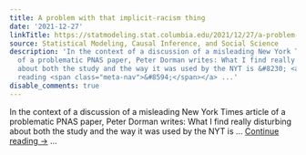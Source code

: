 ```yaml
---
title: A problem with that implicit-racism thing
date: '2021-12-27'
linkTitle: https://statmodeling.stat.columbia.edu/2021/12/27/a-problem-with-that-implicit-racism-thing/
source: Statistical Modeling, Causal Inference, and Social Science
description: 'In the context of a discussion of a misleading New York Times article
  of a problematic PNAS paper, Peter Dorman writes: What I find really disturbing
  about both the study and the way it was used by the NYT is &#8230; <a href="https://statmodeling.stat.columbia.edu/2021/12/27/a-problem-with-that-implicit-racism-thing/">Continue
  reading <span class="meta-nav">&#8594;</span></a> ...'
disable_comments: true
---
```

In the context of a discussion of a misleading New York Times article of a problematic PNAS paper, Peter Dorman writes: What I find really disturbing about both the study and the way it was used by the NYT is &#8230; <a href="https://statmodeling.stat.columbia.edu/2021/12/27/a-problem-with-that-implicit-racism-thing/">Continue reading <span class="meta-nav">&#8594;</span></a> ...